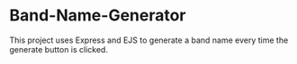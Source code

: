 # Band-Name-Generator
This project uses Express and EJS to generate a band name every time the generate button is clicked.
